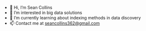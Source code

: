 - 👋 Hi, I’m Sean Collins
- 👀 I’m interested in big data solutions
- 🌱 I’m currently learning about indexing methods in data discovery
- 📫 Contact me at seancollins362@gmail.com

